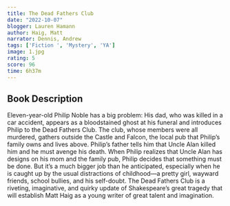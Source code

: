 ```yaml
---
title: The Dead Fathers Club
date: "2022-10-07"
blogger: Lauren Hamann
author: Haig, Matt
narrator: Dennis, Andrew
tags: ['Fiction ', 'Mystery', 'YA']
image: 1.jpg
rating: 5
score: 96
time: 6h37m
---
```




## Book Description 

Eleven-year-old Philip Noble has a big problem: His dad, who was killed in a car accident, appears as a bloodstained ghost at his funeral and introduces Philip to the Dead Fathers Club. The club, whose members were all murdered, gathers outside the Castle and Falcon, the local pub that Philip’s family owns and lives above. Philip’s father tells him that Uncle Alan killed him and he must avenge his death. When Philip realizes that Uncle Alan has designs on his mom and the family pub, Philip decides that something must be done. But it’s a much bigger job than he anticipated, especially when he is caught up by the usual distractions of childhood—a pretty girl, wayward friends, school bullies, and his self-doubt. The Dead Fathers Club is a riveting, imaginative, and quirky update of Shakespeare’s great tragedy that will establish Matt Haig as a young writer of great talent and imagination.